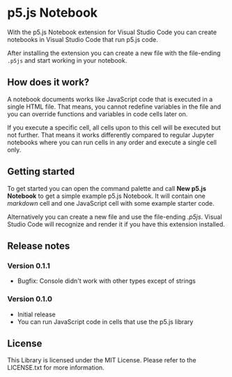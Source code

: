 # p5.js Notebook

With the p5.js Notebook extension for Visual Studio Code you can create notebooks in Visual Studio Code that run p5.js code.

After installing the extension you can create a new file with the file-ending `.p5js` and start working in your notebook.

## How does it work?

A notebook documents works like JavaScript code that is executed in a single HTML file. That means, you cannot redefine variables in the file and you can override functions and variables in code cells later on.

If you execute a specific cell, all cells upon to this cell will be executed but not further. That means it works differently compared to regular Jupyter notebooks where you can run cells in any order and execute a single cell only.

## Getting started

To get started you can open the command palette and call **New p5.js Notebook** to get a simple example p5.js Notebook. It will contain one _markdown_ cell and one JavaScript cell with some example starter code.

Alternatively you can create a new file and use the file-ending _.p5js_. Visual Studio Code will recognize and render it if you have this extension installed.

## Release notes

### Version 0.1.1

- Bugfix: Console didn't work with other types except of strings

### Version 0.1.0

- Initial release
- You can run JavaScript code in cells that use the p5.js library

## License

This Library is licensed under the MIT License. Please refer to the LICENSE.txt for more information.
